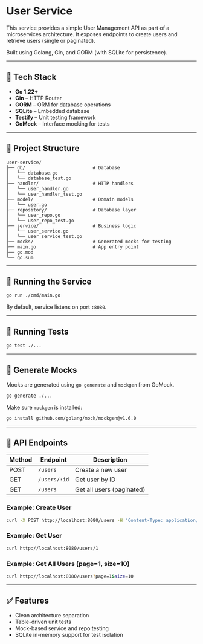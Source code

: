 # User Service

This service provides a simple User Management API as part of a microservices architecture. It exposes endpoints to create users and retrieve users (single or paginated).

Built using Golang, Gin, and GORM (with SQLite for persistence).

---

## 🔧 Tech Stack

* **Go 1.22+**
* **Gin** – HTTP Router
* **GORM** – ORM for database operations
* **SQLite** – Embedded database
* **Testify** – Unit testing framework
* **GoMock** – Interface mocking for tests

---

## 📁 Project Structure

```
user-service/
├── db/                         # Database
│   └── database.go     
│   └── database_test.go     
├── handler/                    # HTTP handlers
│   └── user_handler.go     
│   └── user_handler_test.go     
├── model/                      # Domain models
│   └── user.go             
├── repository/                 # Database layer
│   └── user_repo.go        
│   └── user_repo_test.go      
├── service/                    # Business logic
│   └── user_service.go     
│   └── user_service_test.go       
├── mocks/                      # Generated mocks for testing
├── main.go                     # App entry point
├── go.mod
└── go.sum
```

---

## 🚀 Running the Service

```bash
go run ./cmd/main.go
```

By default, service listens on port `:8080`.

---

## 🧪 Running Tests

```bash
go test ./...
```

---

## 🧰 Generate Mocks

Mocks are generated using `go generate` and `mockgen` from GoMock.

```bash
go generate ./...
```

Make sure `mockgen` is installed:

```bash
go install github.com/golang/mock/mockgen@v1.6.0
```

---

## 📌 API Endpoints

| Method | Endpoint     | Description               |
| ------ | ------------ | ------------------------- |
| POST   | `/users`     | Create a new user         |
| GET    | `/users/:id` | Get user by ID            |
| GET    | `/users`     | Get all users (paginated) |

### Example: Create User

```bash
curl -X POST http://localhost:8080/users -H "Content-Type: application/json" -d '{"name":"John"}'
```

### Example: Get User

```bash
curl http://localhost:8080/users/1
```

### Example: Get All Users (page=1, size=10)

```bash
curl http://localhost:8080/users?page=1&size=10
```

---

## ✅ Features

* Clean architecture separation
* Table-driven unit tests
* Mock-based service and repo testing
* SQLite in-memory support for test isolation